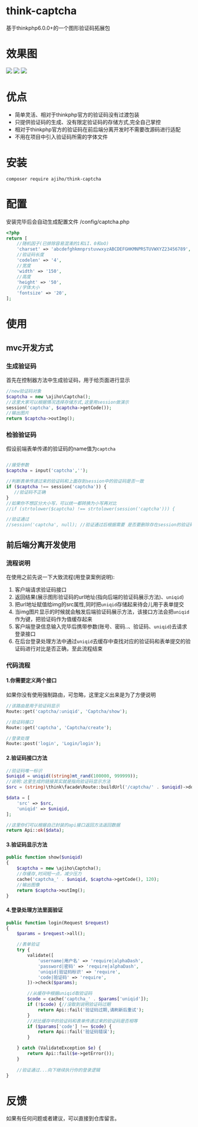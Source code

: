 # think-captcha

基于thinkphp6.0.0+的一个图形验证码拓展包


# 效果图


![](https://gitee.com/ajiho/think-captcha/raw/master/.gitee/img/1.png)
![](https://gitee.com/ajiho/think-captcha/raw/master/.gitee/img/2.png)
![](https://gitee.com/ajiho/think-captcha/raw/master/.gitee/img/3.png)



# 优点

- 简单灵活、相对于thinkphp官方的验证码没有过渡包装
- 只提供验证码的生成、没有限定验证码的存储方式,完全自己掌控
- 相对于thinkphp官方的验证码在前后端分离开发时不需要改源码进行适配
- 不用在项目中引入验证码所需的字体文件

# 安装

```
composer require ajiho/think-captcha
```

# 配置

安装完毕后会自动生成配置文件 /config/captcha.php

```php
<?php
return [
    //随机因子(已排除容易混淆的1和iI、0和oO)
    'charset' => 'abcdefghkmnprstuvwxyzABCDEFGHKMNPRSTUVWXYZ23456789',
    //验证码长度
    'codelen' => '4',
    //宽度
    'width' => '150',
    //高度
    'height' => '50',
    //字体大小
    'fontsize' => '20',
];
```


# 使用


## mvc开发方式

### 生成验证码

首先在控制器方法中生成验证码，用于给页面进行显示

```php
//new验证码对象
$captcha = new \ajiho\Captcha();
//这里大家可以根据情况选择存储方式,这里用session做演示
session('captcha', $captcha->getCode());
//输出图片
return $captcha->outImg();
```

### 检验验证码

假设前端表单传递的验证码的name值为`captcha`

```php

//接受参数
$captcha = input('captcha','');

//判断表单传递过来的验证码和上面存到session中的验证码是否一致
if ($captcha !== session('captcha')) {
   //验证码不正确
}
//如果你不想区分大小写，可以统一都转换为小写再对比
//if (strtolower($captcha) !== strtolower(session('captcha'))) {

//验证通过
//session('captcha', null); //验证通过后根据需要 是否要删除存在session的验证码

```


## 前后端分离开发使用

### 流程说明

在使用之前先说一下大致流程(用登录案例说明):

1. 客户端请求验证码接口
2. 返回结果(展示图形验证码的url地址(指向后端的验证码展示方法)、`uniqid`)
3. 把url地址赋值给img的src属性,同时把`uniqid`存储起来待会儿用于表单提交
4. 当img图片显示的时候就会触发后端验证码展示方法，该接口方法会把`uniqid`作为键，把验证码作为值缓存起来
5. 客户端登录信息输入完毕后携带参数(账号、密码..、验证码、`uniqid`)去请求登录接口
6. 在后台登录处理方法中通过`uniqid`去缓存中查找对应的验证码和表单提交的验证码进行对比是否正确，至此流程结束

### 代码流程

#### 1.你需要定义两个接口
如果你没有使用强制路由，可忽略，这里定义出来是为了方便说明

```php
//该路由是用于验证码显示
Route::get('captcha/:uniqid', 'Captcha/show');

//验证码接口
Route::get('captcha', 'Captcha/create');

//登录处理
Route::post('login', 'Login/login');
```



#### 2.验证码接口方法
```php
//验证码唯一标识
$uniqid = uniqid((string)mt_rand(100000, 999999));
//说明:这里生成的链接其实就是指向验证码显示方法
$src = (string)\think\facade\Route::buildUrl('/captcha/' . $uniqid)->domain(true);

$data = [
    'src' => $src,
    'uniqid' => $uniqid,
];

//这里你们可以根据自己封装的api接口返回方法返回数据
return Api::ok($data);
```




#### 3.验证码显示方法

```php
public function show($uniqid)
{
 	$captcha = new \ajiho\Captcha();
    //存缓存,时间短一点，减少压力
    cache('captcha_' . $uniqid, $captcha->getCode(), 120);
    //输出图像
    return $captcha->outImg();
}
```


#### 4.登录处理方法里面验证

```php
public function login(Request $request)
{
	$params = $request->all();

    //表单验证
    try {
        validate([
            'username|用户名' => 'require|alphaDash',
            'password|密码' => 'require|alphaDash',
            'uniqid|验证码标识' => 'require',
            'code|验证码' => 'require',
        ])->check($params);

        //从缓存中根据uniqid取验证码
        $code = cache('captcha_' . $params['uniqid']);
        if (!$code) {//没取到说明验证码过期
            return Api::fail('验证码过期,请刷新后重试');
        }
        //对比缓存中的验证码和表单传递过来的验证码是否相等
        if ($params['code'] !== $code) {
            return Api::fail('验证码错误');
        }

    } catch (ValidateException $e) {
        return Api::fail($e->getError());
    }
	
	//验证通过...向下继续执行你的登录逻辑
}
```

# 反馈

如果有任何问题或者建议，可以直接到仓库留言。

